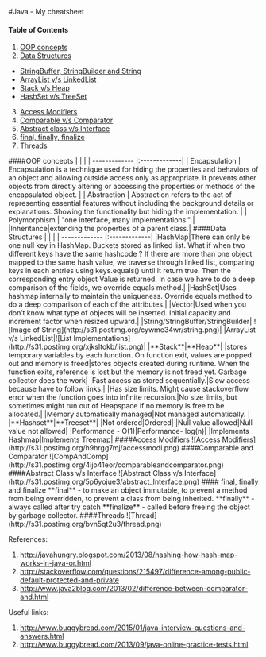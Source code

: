 #Java - My cheatsheet

#### Table of Contents  
1. [OOP concepts](#oop-concepts)
2. [Data Structures](#data-structures)
  - [StringBuffer, StringBuilder and String](#string)
  - [ArrayList v/s LinkedList](#listcomp)
  - [Stack v/s Heap](#stackheap)
  - [HashSet v/s TreeSet](#set)
3. [Access Modifiers](#access-modifiers)
4. [Comparable v/s Comparator](#comp)
5. [Abstract class v/s Interface](#absIn)
6. [final, finally, finalize](#final)
7. [Threads](#thread)

<a name="oop-concepts"/>
####OOP concepts
|               |              |
| ------------- |:-------------|
| Encapsulation      | Encapsulation is a technique used for hiding the properties and behaviors of an object and allowing outside access only as appropriate. It prevents other objects from directly altering or accessing the properties or methods of the encapsulated object. |
| Abstraction      | Abstraction refers to the act of representing essential features without including the background details or explanations. Showing the functionality but hiding the implementation.      |
| Polymorphism | "one interface, many implementations."      |
|Inheritance|extending the properties of a parent class.|

<a name="data-structures"/>
####Data Structures
|               |              |
| ------------- |:-------------|
|HashMap|There can only be one null key in HashMap. Buckets stored as linked list. What if  when two different keys have the same hashcode ? If there are more than one object mapped to the same hash value, we traverse through linked list, comparing keys in each entries using keys.equals() until it return true. Then the corresponding entry object Value is returned. In case we have to do a deep comparison of the fields, we override equals method.|
|HashSet|Uses hashmap internally to maintain the uniqueness. Override equals method to do a deep comparison of each of the attributes.|
|Vector|Used when you don’t know what type of objects will be inserted. Initial capacity and increment factor when resized upward.|
|<a name="string"/>String/StringBuffer/StringBuilder| ![Image of String](http://s31.postimg.org/cywme34wr/string.png)|
|<a name="listcomp"/>ArrayList v/s LinkedList|![List Implementations](http://s31.postimg.org/xjksltokb/list.png)|
|<a name="stackheap"/>**Stack**|**Heap**|
|stores temporary variables by each function. On function exit, values are popped out and memory is freed|stores objects created during runtime. When the function exits, reference is lost but the memory is not freed yet. Garbage collector does the work|
|Fast access as stored sequentially.|Slow access because have to follow links.|
|Has size limits. Might cause stackoverflow error when the function goes into infinite recursion.|No size limits, but sometimes might run out of Heapspace if no memory is free to be allocated.|
|Memory automatically managed|Not managed automatically. |
|<a name="set"/>**Hashset**|**Treeset**|
|Not ordered|Ordered|
|Null value allowed|Null value not allowed|
|Performance - O(1)|Performance- log(n)|
|Implements Hashmap|Implements Treemap|



<a name="access-modifiers"/>
####Access Modifiers
![Access Modifiers](http://s31.postimg.org/h9hrgg7mj/accessmodi.png)
<a name="comp"/>
####Comparable and Comparator
![CompAndComp](http://s31.postimg.org/4ijo41eor/comparableandcomparator.png)

<a name="absIn"/>
####Abstract Class v/s Interface
![Abstract Class v/s Interface](http://s31.postimg.org/5p6yojue3/abstract_Interface.png)

<a name="final"/>
#### final, finally and finalize
**final** - to make an object immutable, to prevent a method from being overridden, to prevent a class from being inherited.
**finally** - always called after try catch
**finalize** - called before freeing the object by garbage collector.


<a name="thread"/>
####Threads
![Thread](http://s31.postimg.org/bvn5qt2u3/thread.png)

References: 

1. http://javahungry.blogspot.com/2013/08/hashing-how-hash-map-works-in-java-or.html
2. http://stackoverflow.com/questions/215497/difference-among-public-default-protected-and-private
3. http://www.java2blog.com/2013/02/difference-between-comparator-and.html

Useful links:

1. http://www.buggybread.com/2015/01/java-interview-questions-and-answers.html
2. http://www.buggybread.com/2013/09/java-online-practice-tests.html
